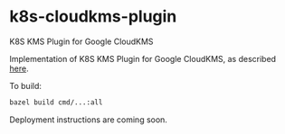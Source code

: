 # k8s-cloudkms-plugin
K8S KMS Plugin for Google CloudKMS

Implementation of K8S KMS Plugin for Google CloudKMS, as described [here](https://docs.google.com/document/d/1S_Wgn-psI0Z7SYGvp-83ePte5oUNMr4244uanGLYUmw/edit?ts=59f965e1#heading=h.d26ktd3t9943).

To build:
```bash
bazel build cmd/...:all
```


Deployment instructions are coming soon.
